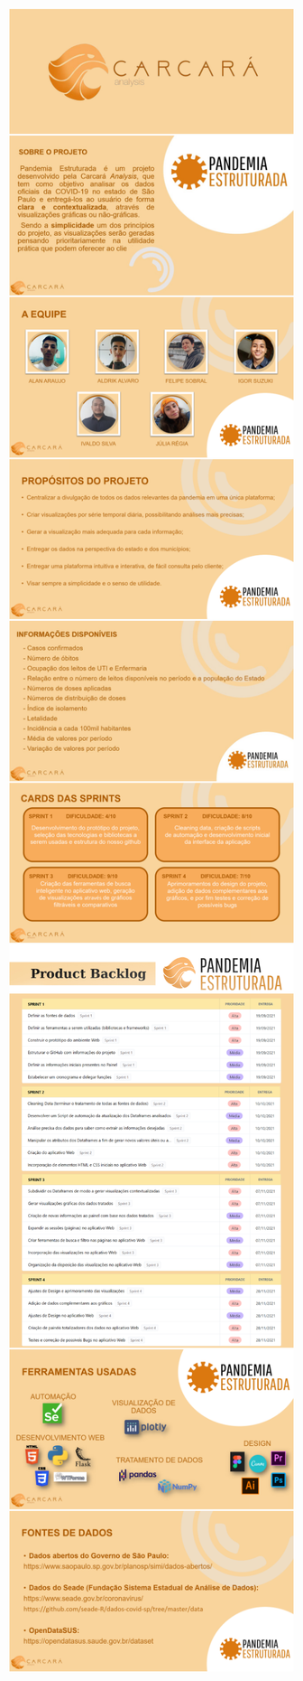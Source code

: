 ![logo](https://github.com/SoSoJigsaw/Carcara/blob/main/Sprint%201/Logos/Carcar%C3%A1%20Logo%20Alternativa%20(fundo%20ros%C3%AA).jpg)
![1](https://github.com/SoSoJigsaw/Carcara/blob/main/Sprint%201/picture/2%20new.jpg)
![1](https://github.com/SoSoJigsaw/Carcara/blob/main/Sprint%201/picture/3.png)
![1](https://github.com/SoSoJigsaw/Carcara/blob/main/Sprint%201/picture/4.png)
![1](https://github.com/SoSoJigsaw/Carcara/blob/main/Sprint%201/picture/5%20new.jpg)
![1](https://github.com/SoSoJigsaw/Carcara/blob/main/Sprint%201/picture/7.png)
![1](https://github.com/SoSoJigsaw/Carcara/blob/main/Sprint%201/picture/Product%20Backlog%20(Pandemia%20Estruturada)%20Marrom.jpg)
![1](https://github.com/SoSoJigsaw/Carcara/blob/main/Sprint%201/picture/8.png)
![1](https://github.com/SoSoJigsaw/Carcara/blob/main/Sprint%201/picture/9.png)


